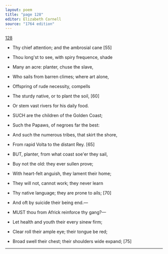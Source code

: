 ```yaml
---
layout: poem
title: "page 128"
editor: Elizabeth Cornell
source: "1764 edition"
---
```



[128]()

- Thy chief attention; and the ambrosial cane [55]
- Thou long'st to see, with spiry frequence, shade
- Many an acre: planter, chuse the slave,
- Who sails from barren climes; where art alone,
- Offspring of rude necessity, compells
- The sturdy native, or to plant the soil, [60]
- Or stem vast rivers for his daily food.

- SUCH are the children of the Golden Coast;
- Such the Papaws, of negroes far the best:
- And such the numerous tribes, that skirt the shore,
- From rapid Volta to the distant Rey. [65]

- BUT, planter, from what coast soe'er they sail,
- Buy not the old: they ever sullen prove;
- With heart-felt anguish, they lament their home;
- They will not, cannot work; they never learn
- Thy native language; they are prone to ails; [70]
- And oft by suicide their being end.—

- MUST thou from Africk reinforce thy gang?—
- Let health and youth their every sinew firm;
- Clear roll their ample eye; their tongue be red;
- Broad swell their chest; their shoulders wide expand; [75]

---
